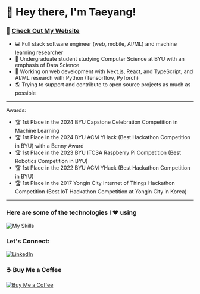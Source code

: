 # 👋 Hey there, I'm Taeyang!

### 🔗 [Check Out My Website](https://taeyangkim.netlify.app/)

- 💻 Full stack software engineer (web, mobile, AI/ML) and machine learning researcher
- 🏫 Undergraduate student studying Computer Science at BYU with an emphasis of Data Science
- 🔭 Working on web development with Next.js, React, and TypeScript, and AI/ML research with Python (Tensorflow, PyTorch)
- 🌎 Trying to support and contribute to open source projects as much as possible


***
Awards:
- 🏆 1st Place in the 2024 BYU Capstone Celebration Competition in Machine Learning
- 🏆 1st Place in the 2024 BYU ACM YHack (Best Hackathon Competition in BYU) with a Benny Award
- 🏆 1st Place in the 2023 BYU ITCSA Raspberry Pi Competition (Best Robotics Competition in BYU)
- 🏆 1st Place in the 2022 BYU ACM YHack (Best Hackathon Competition in BYU)
- 🏆 1st Place in the 2017 Yongin City Internet of Things Hackathon Competition (Best IoT Hackathon Competition at Yongin City in Korea)

***

### Here are some of the technologies I ❤️ using
![My Skills](https://skillicons.dev/icons?i=python,js,ts,ruby,java,cpp,html,css,postgresql,mysql,aws,firebase,docker,react,nodejs,nextjs,tailwind,sass,rails,tensorflow,pytorch,supabase,git,github&perline=12)

### Let's Connect:
[![LinkedIn](https://img.shields.io/badge/LinkedIn-0077B5?style=for-the-badge&logo=linkedin&logoColor=white)](https://www.linkedin.com/in/brightlightkim/)

### ☕️ Buy Me a Coffee
[![Buy Me a Coffee](https://img.buymeacoffee.com/button-api/?text=Buy%20Me%20A%20Coffee&emoji=&slug=brightlightkim&button_color=FFDD00&font_color=000000&font_family=Cookie)](https://buymeacoffee.com/brightlightkim)
